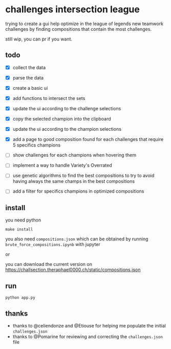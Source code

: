 # challenges intersection league

trying to create a gui help optimize in the league of legends new teamwork challenges by finding compositions that contain the most challenges.

still wip, you can pr if you want.

## todo
- [x] collect the data
- [x] parse the data
- [x] create a basic ui
- [x] add functions to intersect the sets
- [x] update the ui according to the challenge selections
- [x] copy the selected champion into the clipboard
- [x] update the ui according to the champion selections
- [x] add a page to good composition found for each challenges that require 5 specifics champions
- [ ] show challenges for each champions when hovering them 
- [ ] implement a way to handle Variety's Overrated
- [ ] use genetic algorithms to find the best compositions to try to avoid having always the same champs in the best compositions
- [ ] add a filter for specifics champions in optimized compositions


## install
you need python

```
make install
```

you also need `compositions.json` which can be obtained by running `brute_force_compositions.ipynb` with jupyter

or

you can download the current version on https://challsection.theraphael0000.ch/static/compositions.json

## run
```
python app.py
```

## thanks

- thanks to @celiendonze and @Etiouse for helping me populate the initial `challenges.json`
- thanks to @Pomarine for reviewing and correcting the `challenges.json` file
